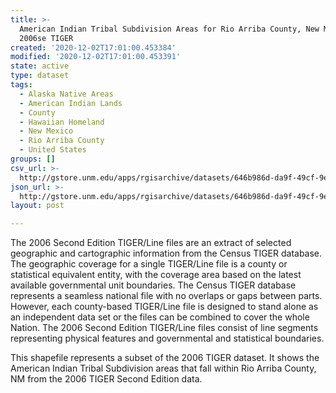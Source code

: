 ```yaml
---
title: >-
  American Indian Tribal Subdivision Areas for Rio Arriba County, New Mexico,
  2006se TIGER
created: '2020-12-02T17:01:00.453384'
modified: '2020-12-02T17:01:00.453391'
state: active
type: dataset
tags:
  - Alaska Native Areas
  - American Indian Lands
  - County
  - Hawaiian Homeland
  - New Mexico
  - Rio Arriba County
  - United States
groups: []
csv_url: >-
  http://gstore.unm.edu/apps/rgisarchive/datasets/646b986d-da9f-49cf-9e96-f67f173fbecd/tgr2006se_rioa_aitscu.derived.csv
json_url: >-
  http://gstore.unm.edu/apps/rgisarchive/datasets/646b986d-da9f-49cf-9e96-f67f173fbecd/tgr2006se_rioa_aitscu.derived.json
layout: post

---
```

The 2006 Second Edition  TIGER/Line files are an extract of selected geographic and cartographic information from the Census TIGER database.  The geographic coverage for a single TIGER/Line file is a county or statistical equivalent entity, with the coverage area based on the latest available governmental unit boundaries.  The Census TIGER database represents a seamless national file with no overlaps or gaps between parts.  However, each county-based TIGER/Line file is designed to stand alone as an independent data set or the files can be combined to cover the whole Nation.  The 2006 Second Edition  TIGER/Line files consist of line segments representing physical features and governmental and statistical boundaries.  

This shapefile represents a subset of the 2006 TIGER dataset. It shows the American Indian Tribal Subdivision areas that fall within Rio Arriba County, NM from the 2006 TIGER Second Edition data.

